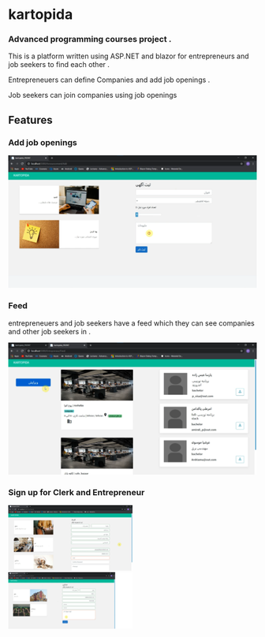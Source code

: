 # kartopida

### Advanced programming courses project . 

This is a platform written using ASP.NET and blazor for entrepreneurs and job seekers to find each other . 

Entrepreneuers can define Companies and add job openings . 

Job seekers can join companies using job openings 

## Features

### Add job openings
![](https://github.com/parsaeisa/kartopida/blob/main/pictures/add.png)

### Feed
entrepreneuers and job seekers have a feed which they can see companies and other job seekers in . 

![](https://github.com/parsaeisa/kartopida/blob/main/pictures/feed.png)

### Sign up for Clerk and Entrepreneur

<img src="https://github.com/parsaeisa/kartopida/blob/main/pictures/sign%20up.png" width=50% height=50% >
<img src="https://github.com/parsaeisa/kartopida/blob/main/pictures/entre_signup.png" width=50% height=50% >


